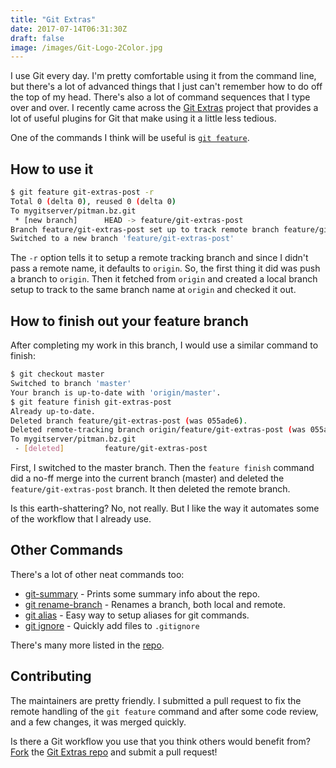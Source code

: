 ```yaml
---
title: "Git Extras"
date: 2017-07-14T06:31:30Z
draft: false
image: /images/Git-Logo-2Color.jpg
---
```

I use Git every day. I'm pretty comfortable using it from the command line, but there's a lot of advanced things that I just can't remember how to do off the top of my head. There's also a lot of command sequences that I type over and over. I recently came across the [Git Extras](https://github.com/tj/git-extras) project that provides a lot of useful plugins for Git that make using it a little less tedious.

One of the commands I think will be useful is [`git feature`](https://github.com/tj/git-extras/blob/master/Commands.md#git-featurerefactorbugchore).

## How to use it

```bash
$ git feature git-extras-post -r
Total 0 (delta 0), reused 0 (delta 0)
To mygitserver/pitman.bz.git
 * [new branch]      HEAD -> feature/git-extras-post
Branch feature/git-extras-post set up to track remote branch feature/git-extras-post from origin.
Switched to a new branch 'feature/git-extras-post'
```

The `-r` option tells it to setup a remote tracking branch and since I didn't pass a remote name, it defaults to `origin`.
So, the first thing it did was push a branch to `origin`. Then it fetched from `origin` and created a local branch setup to track to the same branch name at `origin` and checked it out.

## How to finish out your feature branch

After completing my work in this branch, I would use a similar command to finish:

```bash
$ git checkout master
Switched to branch 'master'
Your branch is up-to-date with 'origin/master'.
$ git feature finish git-extras-post
Already up-to-date.
Deleted branch feature/git-extras-post (was 055ade6).
Deleted remote-tracking branch origin/feature/git-extras-post (was 055ade6).
To mygitserver/pitman.bz.git
 - [deleted]         feature/git-extras-post
 ```

 First, I switched to the master branch. Then the `feature finish` command did a no-ff merge into the current branch (master) and deleted the `feature/git-extras-post` branch. It then deleted the remote branch.

 Is this earth-shattering? No, not really. But I like the way it automates some of the workflow that I already use.

## Other Commands
 There's a lot of other neat commands too:

+ [git-summary](https://github.com/tj/git-extras/blob/master/Commands.md#git-summary) - Prints some summary info about the repo.
+ [git rename-branch](https://github.com/tj/git-extras/blob/master/Commands.md#git-rename-branch) - Renames a branch, both local and remote.
+ [git alias](https://github.com/tj/git-extras/blob/master/Commands.md#git-alias) - Easy way to setup aliases for git commands.
+ [git ignore](https://github.com/tj/git-extras/blob/master/Commands.md#git-ignore) - Quickly add files to `.gitignore`

There's many more listed in the [repo](https://github.com/tj/git-extras/blob/master/Commands.md).

## Contributing

The maintainers are pretty friendly. I submitted a pull request to fix the remote handling of the `git feature` command and after some code review, and a few changes, it was merged quickly.

Is there a Git workflow you use that you think others would benefit from? [Fork](https://github.com/tj/git-extras#fork-destination-box) the [Git Extras repo](https://github.com/tj/git-extras) and submit a pull request!